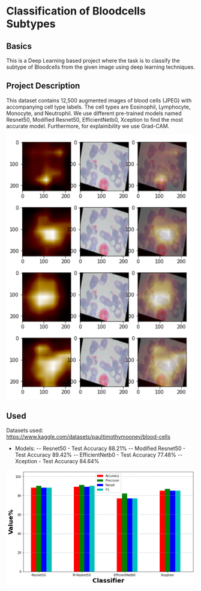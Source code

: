 # Classification of Bloodcells Subtypes

## Basics

This is a Deep Learning based project where the task is to classify the subtype of Bloodcells from the given image using deep learning techniques.

## Project Description

This dataset contains 12,500 augmented images of blood cells (JPEG) with accompanying cell type labels. The cell types are Eosinophil, Lymphocyte, Monocyte, and Neutrophil. We use different pre-trained models named Resnet50, Modified Resnet50, EfficientNetb0, Xception to find the most accurate model. Furthermore, for explainibility we use Grad-CAM.  

![Grad-CAM](https://github.com/samanjoy2/bloodcells_detection/blob/main/gradcam.png?raw=true)

## Used

Datasets used: https://www.kaggle.com/datasets/paultimothymooney/blood-cells

- Models: 
-- Resnet50          - Test Accuracy 88.21%
-- Modified Resnet50 - Test Accuracy 89.42%
-- EfficientNetb0    - Test Accuracy 77.48%
-- Xception          - Test Accuracy 84.64%

![Accuracy](https://github.com/samanjoy2/bloodcells_detection/blob/main/scores.png?raw=true)
